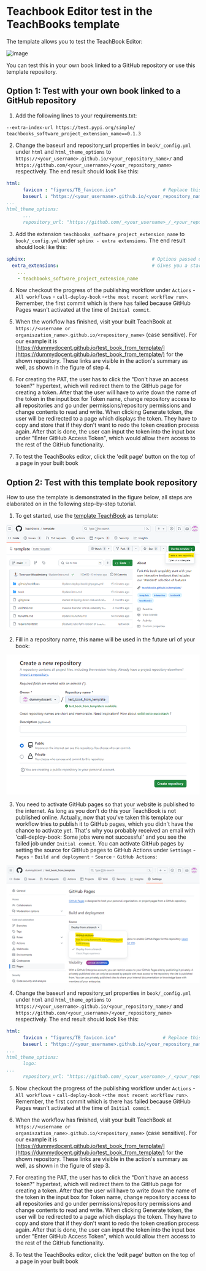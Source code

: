 # Teachbook Editor test in the TeachBooks template

The template allows you to test the TeachBook Editor: 

![image](https://github.com/user-attachments/assets/506238db-2ec7-4241-86d7-3ab20f14e799)

You can test this in your own book linked to a GitHub repository or use this template repository.

## Option 1: Test with your own book linked to a GitHub repository

1. Add the following lines to your requirements.txt:

```
--extra-index-url https://test.pypi.org/simple/
teachbooks_software_project_extension_name==0.1.3
```

2. Change the baseurl and repository_url properties in `book/_config.yml` under `html` and `html_theme_options` to `https://<your_username>.github.io/<your_repository_name>/` and `https://github.com/<your_username>/<your_repository_name>` respectively. The end result should look like this:

```yaml
html:
      favicon : "figures/TB_favicon.ico"                 # Replace this with your own favicon
      baseurl : "https://<your_username>.github.io/<your_repository_name>/"
...
html_theme_options:
      ...
      repository_url: "https://github.com/_<your_username>_/_<your_repository_name>_"
```

3. Add the extension `teachbooks_software_project_extension_name` to `book/_config.yml` under `sphinx - extra extensions`. The end result should look like this:

```yaml
sphinx:                                              # Options passed on to the underlying sphinx-parser
  extra_extensions:                                  # Gives you a starter package of extensions to use in your book
    ...
    - teachbooks_software_project_extension_name
```

4.  Now checkout the progress of the publishing workflow under `Actions` - `All workflows` -  `call-deploy-book` -`<the most recent workflow run>`. Remember, the first commit which is there has failed because GitHub Pages wasn't activated at the time of `Initial commit`.

5. When the workflow has finished, visit your built TeachBook at `https://<username or organiszation_name>.github.io/<repository_name>` (case sensitive). For our example it is [https://dummydocent.github.io/test_book_from_template/](https://dummydocent.github.io/test_book_from_template/) for the shown repository. These links are visible in the action's summary as well, as shown in the figure of step 4.

5. For creating the PAT, the user has to click the "Don't have an access token?" hypertext, which will redirect them to the GitHub page for creating a token. After that the user will have to write down the name of the token in the input box for Token name, change repository access to all repositories and go under permissions/repository permissions and change contents to read and write. When clicking Generate token, the user will be redirected to a page which displays the token. They have to copy and store that if they don't want to redo the token creation process again. After that is done, the user can input the token into the input box under "Enter GitHub Access Token", which would allow them access to the rest of the GitHub functionality.

7. To test the TeachBooks editor, click the 'edit page' button on the top of a page in your built book

## Option 2: Test with this template book repository

How to use the template is demonstrated in the figure below, all steps are elaborated on in the following step-by-step tutorial.

1. To get started, use the [template TeachBook](https://github.com/TeachBooks/main/template) as template:

![Use template](https://github.com/TeachBooks/template_figures/blob/main/use_template.png?raw=true)

2. Fill in a repository name, this name will be used in the future url of your book:

![Create new repository](https://github.com/TeachBooks/template_figures/blob/main/create_new_repository.png?raw=true)

3. You need to activate GitHub pages so that your website is published to the internet. As long as you don't do this your TeachBook is not published online. Actually, now that you've taken this template our workflow tries to publish it to GitHub pages, which you didn't have the chance to activate yet. That's why you probably received an email with 'call-deploy-book: Some jobs were not successful' and you see the failed job under `Initial commit`. You can activate GitHub pages by setting the source for GitHub pages to GitHub Actions under `Settings` - `Pages` - `Build and deployment` - `Source` - `GitHub Actions`:

![Activate GitHub Pages](https://github.com/TeachBooks/template_figures/blob/main/set_up_pages.png?raw=true)

4. Change the baseurl and repository_url properties in `book/_config.yml` under `html` and `html_theme_options` to `https://<your_username>.github.io/<your_repository_name>/` and `https://github.com/<your_username>/<your_repository_name>` respectively. The end result should look like this:

```yaml
html:
      favicon : "figures/TB_favicon.ico"                 # Replace this with your own favicon
      baseurl : "https://<your_username>.github.io/<your_repository_name>/"
...
html_theme_options:
      logo:
...
      repository_url: "https://github.com/_<your_username>_/_<your_repository_name>_"
```

5.  Now checkout the progress of the publishing workflow under `Actions` - `All workflows` -  `call-deploy-book` -`<the most recent workflow run>`. Remember, the first commit which is there has failed because GitHub Pages wasn't activated at the time of `Initial commit`.

6. When the workflow has finished, visit your built TeachBook at `https://<username or organiszation_name>.github.io/<repository_name>` (case sensitive). For our example it is [https://dummydocent.github.io/test_book_from_template/](https://dummydocent.github.io/test_book_from_template/) for the shown repository. These links are visible in the action's summary as well, as shown in the figure of step 3.

7. For creating the PAT, the user has to click the "Don't have an access token?" hypertext, which will redirect them to the GitHub page for creating a token. After that the user will have to write down the name of the token in the input box for Token name, change repository access to all repositories and go under permissions/repository permissions and change contents to read and write. When clicking Generate token, the user will be redirected to a page which displays the token. They have to copy and store that if they don't want to redo the token creation process again. After that is done, the user can input the token into the input box under "Enter GitHub Access Token", which would allow them access to the rest of the GitHub functionality.

8. To test the TeachBooks editor, click the 'edit page' button on the top of a page in your built book
